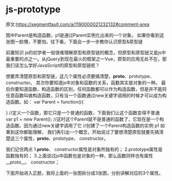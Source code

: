 # js-prototype
原文:https://segmentfault.com/a/1190000021232132#comment-area

图中Parent是构造函数，p1是通过Parent实例化出来的一个对象。
如果你看到这张图一脸懵，不要怕，往下看，下面会一步一步教你认识原型&原型链

前置知识
js的初学者一般很难理解原型和原型链的概念，但原型和原型链又是js中最重要的点之一。从jQuery到现在最火的框架之一Vue，原型的应用无处不在，那我们该怎么学好JavaScript的原型和原型链呢？

想要弄清楚原型和原型链，这几个属性必须要搞清楚，__proto__、prototype、 constructor。
其次你要知道js中对象和函数的关系，函数其实是对象的一种。
最后你要知道函数、构造函数的区别，任何函数都可以作为构造函数，但是并不能将任意函数叫做构造函数，只有当一个函数通过new关键字调用的时候才可以成为构造函数。如：
var Parent = function(){

}
//定义一个函数，那它只是一个普通的函数，下面我们让这个函数变得不普通
var p1 = new Parent();
//这时这个Parent就不是普通的函数了，它现在是一个构造函数。因为通过new关键字调用了它
//创建了一个Parent构造函数的实例 p1
如果到这你都能理解，
我们再引出一个概念，开始说过了要想清楚原型就要先搞清楚这三个属性，__proto__、prototype、 constructor。

我们记住两点
1.__proto__、 constructor属性是对象所独有的；
2.prototype属性是函数独有的；
3.上面说过js中函数也是对象的一种，那么函数同样也有属性__proto__、 constructor；

下面开始进入正题，我将上面的一张图拆分成3张图，分别讲解对应的3个属性。
